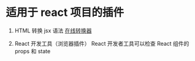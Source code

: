 # 适用于 react 项目的插件

1. HTML 转换 jsx 语法 [在线转换器](https://transform.tools/html-to-jsx)

2. React 开发工具（浏览器插件）
   React 开发者工具可以检查 React 组件的 props 和 state
